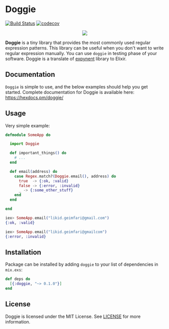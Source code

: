 # Doggie

[![Build Status](https://travis-ci.org/lk-geimfari/doggie.svg?branch=master)](https://travis-ci.org/lk-geimfari/doggie)
[![codecov](https://codecov.io/gh/lk-geimfari/doggie/branch/master/graph/badge.svg)](https://codecov.io/gh/lk-geimfari/doggie)

<p align="center">
<a href="https://github.com/lk-geimfari/doggie/">
  <img src="https://raw.githubusercontent.com/lk-geimfari/doggie/master/logo.png">
</a>
</p>

**Doggie** is a tiny library that provides the most commonly used regular expression patterns. This library can be useful when you don't want to write regular expression manually. You can use `doggie` in testing phase of your software. Doggie is a translate of [expynent](https://github.com/lk-geimfari/expynent) library to Elixir.


## Documentation
`Doggie` is simple to use, and the below examples should help you get started. Complete documentation for Doggie is available here: https://hexdocs.pm/doggie/


## Usage
Very simple example:
```elixir
defmodule SomeApp do

  import Doggie

  def important_things() do
    # ...
  end

  def email(address) do
    case Regex.match?(Doggie.email(), address) do
      true  -> {:ok, :valid}
      false -> {:error, :invalid}
      _ -> {:some_other_stuff}
    end
  end

end
```

```elixir
iex> SomeApp.email("likid.geimfari@gmail.com")
{:ok, :valid}

iex> SomeApp.email("likid.geimfari@gmailcom")
{:error, :invalid}
```

## Installation

Package can be installed by adding `doggie` to your list of dependencies in `mix.exs`:

```elixir
def deps do
  [{:doggie, "~> 0.1.0"}]
end
```

## License
Doggie is licensed under the MIT License. See [LICENSE](https://github.com/lk-geimfari/doggie/blob/master/LICENSE) for more information.
